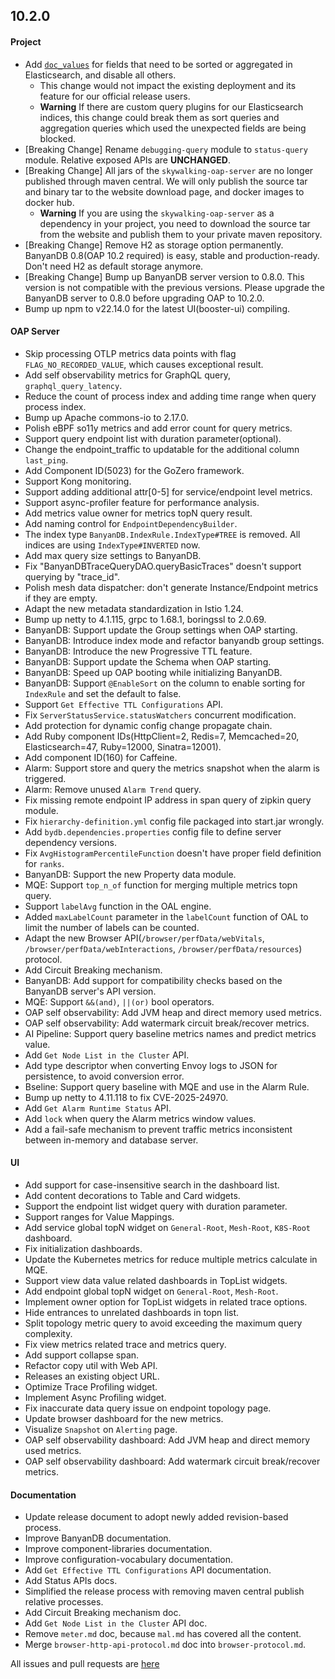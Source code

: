 ## 10.2.0

#### Project
* Add [`doc_values`](https://www.elastic.co/guide/en/elasticsearch/reference/current/doc-values.html) for fields
  that need to be sorted or aggregated in Elasticsearch, and disable all others.
  * This change would not impact the existing deployment and its feature for our official release users.
  * **Warning** If there are custom query plugins for our Elasticsearch indices, this change could break them as
    sort queries and aggregation queries which used the unexpected fields are being blocked.
* [Breaking Change] Rename `debugging-query` module to `status-query` module. Relative exposed APIs are **UNCHANGED**. 
* [Breaking Change] All jars of the `skywalking-oap-server` are no longer published through maven central. We will only 
  publish the source tar and binary tar to the website download page, and docker images to docker hub.
  * **Warning** If you are using the `skywalking-oap-server` as a dependency in your project, you need to download the 
    source tar from the website and publish them to your private maven repository.
* [Breaking Change] Remove H2 as storage option permanently. BanyanDB 0.8(OAP 10.2 required) is easy, stable and 
  production-ready. Don't need H2 as default storage anymore.
* [Breaking Change] Bump up BanyanDB server version to 0.8.0. This version is not compatible with the previous 
  versions. Please upgrade the BanyanDB server to 0.8.0 before upgrading OAP to 10.2.0.
* Bump up npm to v22.14.0 for the latest UI(booster-ui) compiling. 

#### OAP Server

* Skip processing OTLP metrics data points with flag `FLAG_NO_RECORDED_VALUE`, which causes exceptional result.
* Add self observability metrics for GraphQL query, `graphql_query_latency`.
* Reduce the count of process index and adding time range when query process index.
* Bump up Apache commons-io to 2.17.0.
* Polish eBPF so11y metrics and add error count for query metrics.
* Support query endpoint list with duration parameter(optional).
* Change the endpoint_traffic to updatable for the additional column `last_ping`.
* Add Component ID(5023) for the GoZero framework.
* Support Kong monitoring.
* Support adding additional attr[0-5] for service/endpoint level metrics.
* Support async-profiler feature for performance analysis.
* Add metrics value owner for metrics topN query result.
* Add naming control for `EndpointDependencyBuilder`.
* The index type `BanyanDB.IndexRule.IndexType#TREE` is removed. All indices are using `IndexType#INVERTED` now.
* Add max query size settings to BanyanDB.
* Fix "BanyanDBTraceQueryDAO.queryBasicTraces" doesn't support querying by "trace_id".
* Polish mesh data dispatcher: don't generate Instance/Endpoint metrics if they are empty.
* Adapt the new metadata standardization in Istio 1.24.
* Bump up netty to 4.1.115, grpc to 1.68.1, boringssl to 2.0.69.
* BanyanDB: Support update the Group settings when OAP starting.
* BanyanDB: Introduce index mode and refactor banyandb group settings.
* BanyanDB: Introduce the new Progressive TTL feature.
* BanyanDB: Support update the Schema when OAP starting.
* BanyanDB: Speed up OAP booting while initializing BanyanDB.
* BanyanDB: Support `@EnableSort` on the column to enable sorting for `IndexRule` and set the default to false.
* Support `Get Effective TTL Configurations` API.
* Fix `ServerStatusService.statusWatchers` concurrent modification.
* Add protection for dynamic config change propagate chain.
* Add Ruby component IDs(HttpClient=2, Redis=7, Memcached=20, Elasticsearch=47, Ruby=12000, Sinatra=12001).
* Add component ID(160) for Caffeine.
* Alarm: Support store and query the metrics snapshot when the alarm is triggered.
* Alarm: Remove unused `Alarm Trend` query.
* Fix missing remote endpoint IP address in span query of zipkin query module.
* Fix `hierarchy-definition.yml` config file packaged into start.jar wrongly.
* Add `bydb.dependencies.properties` config file to define server dependency versions.
* Fix `AvgHistogramPercentileFunction` doesn't have proper field definition for `ranks`.
* BanyanDB: Support the new Property data module.
* MQE: Support `top_n_of` function for merging multiple metrics topn query.
* Support `labelAvg` function in the OAL engine.
* Added `maxLabelCount` parameter in the `labelCount` function of OAL to limit the number of labels can be counted.
* Adapt the new Browser API(`/browser/perfData/webVitals`, `/browser/perfData/webInteractions`, `/browser/perfData/resources`) protocol.
* Add Circuit Breaking mechanism.
* BanyanDB: Add support for compatibility checks based on the BanyanDB server's API version.
* MQE: Support `&&(and)`, `||(or)` bool operators.
* OAP self observability: Add JVM heap and direct memory used metrics.
* OAP self observability: Add watermark circuit break/recover metrics.
* AI Pipeline: Support query baseline metrics names and predict metrics value.
* Add `Get Node List in the Cluster` API.
* Add type descriptor when converting Envoy logs to JSON for persistence, to avoid conversion error.
* Bseline: Support query baseline with MQE and use in the Alarm Rule.
* Bump up netty to 4.11.118 to fix CVE-2025-24970.
* Add `Get Alarm Runtime Status` API.
* Add `lock` when query the Alarm metrics window values.
* Add a fail-safe mechanism to prevent traffic metrics inconsistent between in-memory and database server.

#### UI

* Add support for case-insensitive search in the dashboard list.
* Add content decorations to Table and Card widgets.
* Support the endpoint list widget query with duration parameter.
* Support ranges for Value Mappings.
* Add service global topN widget on `General-Root`, `Mesh-Root`, `K8S-Root` dashboard.
* Fix initialization dashboards.
* Update the Kubernetes metrics for reduce multiple metrics calculate in MQE.
* Support view data value related dashboards in TopList widgets.
* Add endpoint global topN widget on `General-Root`, `Mesh-Root`.
* Implement owner option for TopList widgets in related trace options.
* Hide entrances to unrelated dashboards in topn list.
* Split topology metric query to avoid exceeding the maximum query complexity.
* Fix view metrics related trace and metrics query.
* Add support collapse span.
* Refactor copy util with Web API.
* Releases an existing object URL.
* Optimize Trace Profiling widget.
* Implement Async Profiling widget.
* Fix inaccurate data query issue on endpoint topology page.
* Update browser dashboard for the new metrics.
* Visualize `Snapshot` on `Alerting` page.
* OAP self observability dashboard: Add JVM heap and direct memory used metrics.
* OAP self observability dashboard: Add watermark circuit break/recover metrics.

#### Documentation
* Update release document to adopt newly added revision-based process.
* Improve BanyanDB documentation.
* Improve component-libraries documentation.
* Improve configuration-vocabulary documentation.
* Add `Get Effective TTL Configurations` API documentation.
* Add Status APIs docs.
* Simplified the release process with removing maven central publish relative processes.
* Add Circuit Breaking mechanism doc.
* Add `Get Node List in the Cluster` API doc.
* Remove `meter.md` doc, because `mal.md` has covered all the content.
* Merge `browser-http-api-protocol.md` doc into `browser-protocol.md`.


All issues and pull requests are [here](https://github.com/apache/skywalking/milestone/224?closed=1)

